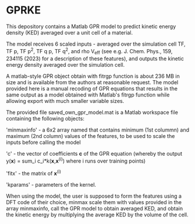 # GPRKE
This depository contains a Matlab GPR model to predict kinetic energy density (KED) averaged over a unit cell of a material.

The model receives 6 scaled inputs - averaged over the simulation cell TF, TF p, TF p<sup>2</sup>, TF q p, TF q<sup>2</sup>, and rho V<sub>eff</sub> (see e.g. J. Chem. Phys., 159, 234115 (2023) for a description of these features), and outputs the kinetic energy density averaged over the simulation cell. 

A matlab-style GPR object obtain with fitrgp function is about 236 MB in size and is available from the authors at reasonable request.
The model provided here is a manual recoding of GPR equations that results in the same output as a model obtained with Matlab's fitrgp function while allowing export with much smaller variable sizes.

The provided file saved_own_gpr_model.mat is a Matlab workspace file containing the following objects: 

'minmaxinfo' - a 6x2 array named that contains minimum (1st colummn) and maximum (2nd column) values of the features, to be used to scale the inputs before calling the model 

'c' - the vector of coefficients **c** of the GPR equation (whereby the output y(**x**) = sum_i c_i*k(**x**,**x**<sup>(i)</sup>) where i runs over training points) 

'fitx' - the matrix of **x**<sup>(i)</sup> 

'kparams' - parameters of the kernel.

When using the model, the user is supposed to form the features using a DFT code of their choice, minmax scale them with values provided in the array minmaxinfo, call the GPR model to obtain averaged KED, and obtain the kinetic energy by multiplying the average KED by the volume of the cell.
   
